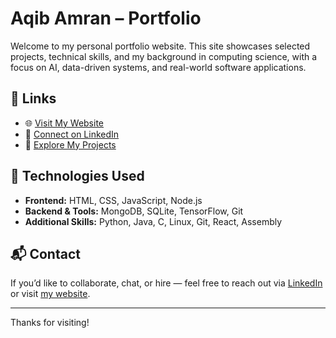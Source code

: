 # Aqib Amran – Portfolio

Welcome to my personal portfolio website. This site showcases selected projects, technical skills, and my background in computing science, with a focus on AI, data-driven systems, and real-world software applications.

## 🔗 Links

- 🌐 [Visit My Website](https://yourwebsite.com)
- 💼 [Connect on LinkedIn](https://www.linkedin.com/in/aqibamran/)
- 🧠 [Explore My Projects](#projects)

## 🚀 Technologies Used

- **Frontend:** HTML, CSS, JavaScript, Node.js
- **Backend & Tools:** MongoDB, SQLite, TensorFlow, Git
- **Additional Skills:** Python, Java, C, Linux, Git, React, Assembly

## 📬 Contact

If you’d like to collaborate, chat, or hire — feel free to reach out via [LinkedIn](https://www.linkedin.com/in/aqibamran/) or visit [my website](https://yourwebsite.com).

---

Thanks for visiting!
